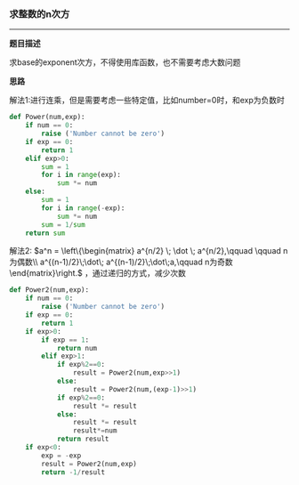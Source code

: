 ### 求整数的n次方

------

__题目描述__ 

求base的exponent次方，不得使用库函数，也不需要考虑大数问题

__思路__ 

解法1:进行连乘，但是需要考虑一些特定值，比如number=0时，和exp为负数时

```python
def Power(num,exp):
    if num == 0:
        raise ('Number cannot be zero')
    if exp == 0:
        return 1
    elif exp>0:
        sum = 1
        for i in range(exp):
            sum *= num
    else:
        sum = 1
        for i in range(-exp):
            sum *= num
        sum = 1/sum
    return sum
```

解法2: $a^n = \left\{\begin{matrix}
a^{n/2} \; \dot \; a^{n/2},\qquad \qquad n为偶数\\ 
a^{(n-1)/2}\;\dot\; a^{(n-1)/2}\;\dot\;a,\qquad n为奇数
\end{matrix}\right.$ ，通过递归的方式，减少次数

```python
def Power2(num,exp):
    if num == 0:
        raise ('Number cannot be zero')
    if exp == 0:
        return 1
    if exp>0:
        if exp == 1:
            return num
        elif exp>1:
            if exp%2==0:
                result = Power2(num,exp>>1)
            else:
                result = Power2(num,(exp-1)>>1)
            if exp%2==0:
                result *= result
            else:
                result *= result
                result*=num
            return result
    if exp<0:
        exp = -exp
        result = Power2(num,exp)
        return -1/result
```


